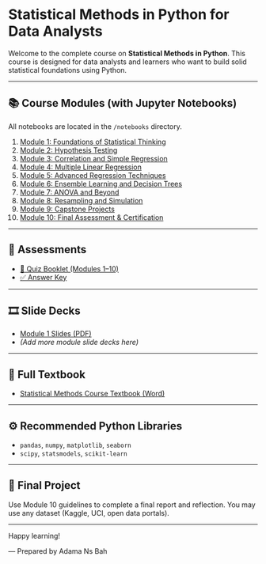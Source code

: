 # Statistical Methods in Python for Data Analysts

Welcome to the complete course on **Statistical Methods in Python**. This course is designed for data analysts and learners who want to build solid statistical foundations using Python.

---

## 📚 Course Modules (with Jupyter Notebooks)

All notebooks are located in the `/notebooks` directory.

1. [Module 1: Foundations of Statistical Thinking](notebooks/module_01_foundations/01_intro_stats.ipynb)
2. [Module 2: Hypothesis Testing](notebooks/module_02_hypothesis_testing/02_hypothesis_testing.ipynb)
3. [Module 3: Correlation and Simple Regression](notebooks/module_03_correlation_regression/03_correlation_regression.ipynb)
4. [Module 4: Multiple Linear Regression](notebooks/module_04_multiple_regression/04_multiple_linear_regression.ipynb)
5. [Module 5: Advanced Regression Techniques](notebooks/module_05_advanced_regression/05_advanced_regression.ipynb)
6. [Module 6: Ensemble Learning and Decision Trees](notebooks/module_06_ensemble_learning/06_random_forests.ipynb)
7. [Module 7: ANOVA and Beyond](notebooks/module_07_anova/07_anova.ipynb)
8. [Module 8: Resampling and Simulation](notebooks/module_08_resampling/08_bootstrap_resampling.ipynb)
9. [Module 9: Capstone Projects](notebooks/module_09_projects/09_capstone_projects.ipynb)
10. [Module 10: Final Assessment & Certification](notebooks/module_10_certification/10_final_exam.ipynb)

---

## 🧠 Assessments

- [📄 Quiz Booklet (Modules 1–10)](quizzes/Full_Quiz_Booklet_Module_1_to_10.pdf)
- [✅ Answer Key](quizzes/Full_Answer_Key_Module_1_to_10.pdf)

---

## 🎞️ Slide Decks

- [Module 1 Slides (PDF)](slides/Module_01_Foundations_Slides.pdf)
- *(Add more module slide decks here)*

---

## 📖 Full Textbook

- [Statistical Methods Course Textbook (Word)](textbook/Statistical_Methods_Python_Textbook.docx)

---

## ⚙️ Recommended Python Libraries

- `pandas`, `numpy`, `matplotlib`, `seaborn`
- `scipy`, `statsmodels`, `scikit-learn`

---

## 🏁 Final Project

Use Module 10 guidelines to complete a final report and reflection. You may use any dataset (Kaggle, UCI, open data portals).

---

Happy learning!

— Prepared by Adama Ns Bah
